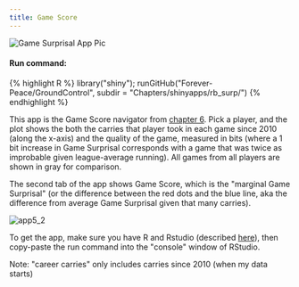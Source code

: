 ```yaml
---
title: Game Score
---
```


![Game Surprisal App Pic](/GroundControl/images/rb_surp_1.png) 

#### Run command:  
{% highlight R %}
library("shiny");
runGitHub("Forever-Peace/GroundControl", subdir = "Chapters/shinyapps/rb_surp/")
{% endhighlight %}<br/> 
  
This app is the Game Score navigator from [chapter 6](/Ground_Control/chapters/ch6/). Pick a player, and the plot shows the both the carries that player took in each game since 2010 (along the x-axis) and the quality of the game, measured in bits (where a 1 bit increase in Game Surprisal corresponds with a game that was twice as improbable given league-average running). All games from all players are shown in gray for comparison.
  
The second tab of the app shows Game Score, which is the "marginal Game Surprisal" (or the difference between the red dots and the blue line, aka the difference from average Game Surprisal given that many carries).
  
![app5_2](/GroundControl/images/rb_surp_2.png)  
  
To get the app, make sure you have R and Rstudio (described [here](/Ground_Control/apps/install_apps/)), then copy-paste the run command into the "console" window of RStudio.  
  
Note: "career carries" only includes carries since 2010 (when my data starts)
